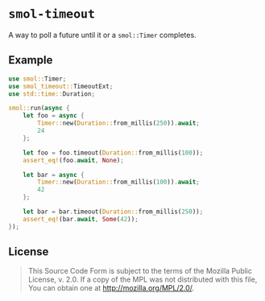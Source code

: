# `smol-timeout`

A way to poll a future until it or a `smol::Timer` completes.

## Example

```rust
use smol::Timer;
use smol_timeout::TimeoutExt;
use std::time::Duration;

smol::run(async {
    let foo = async {
        Timer::new(Duration::from_millis(250)).await;
        24
    };

    let foo = foo.timeout(Duration::from_millis(100));
    assert_eq!(foo.await, None);

    let bar = async {
        Timer::new(Duration::from_millis(100)).await;
        42
    };

    let bar = bar.timeout(Duration::from_millis(250));
    assert_eq!(bar.await, Some(42));
});
```

## License

> This Source Code Form is subject to the terms of the Mozilla Public
> License, v. 2.0. If a copy of the MPL was not distributed with this
> file, You can obtain one at <http://mozilla.org/MPL/2.0/>.
